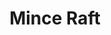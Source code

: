 ---
title: 'Mince Raft'
description: 'A web-based clone of the popular video game Minecraft written in WebGL. Infinite procedurally generated terrain with block interactions. Won the in-class contest for the assignment and made it to the class Hall of Fame.'
image:
  url: '/images/minceraft2.png'
  alt: 'Screenshot of Minceraft showing the UI and procedurally generated terrain'
links:
  - name: 'GitHub'
    url: 'https://github.com/iconsumeplutonium/CSE-160'
  - name: 'Website'
    url: 'https://iconsumeplutonium.github.io/CSE-160/asgn3b-optimized/asgn3b.html'
  - name: 'Class Hall of Fame'
    url: 'https://canvas.ucsc.edu/courses/72715/pages/hall-of-fame'
stack: WebGL, JavaScript, HTML, CSS
order: 5
---